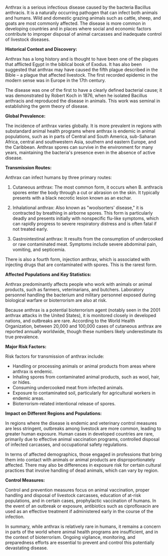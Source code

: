 Anthrax is a serious infectious disease caused by the bacteria Bacillus anthracis. It is a naturally occurring pathogen that can infect both animals and humans. Wild and domestic grazing animals such as cattle, sheep, and goats are most commonly affected. The disease is more common in developing countries and in places where social and economic factors contribute to improper disposal of animal carcasses and inadequate control of livestock diseases.

**Historical Context and Discovery:**

Anthrax has a long history and is thought to have been one of the plagues that afflicted Egypt in the biblical book of Exodus. It has also been suggested that anthrax may have caused the fifth plague described in the Bible – a plague that affected livestock. The first recorded epidemic in the modern sense was in Europe in the 17th century.

The disease was one of the first to have a clearly defined bacterial cause; it was demonstrated by Robert Koch in 1876, when he isolated Bacillus anthracis and reproduced the disease in animals. This work was seminal in establishing the germ theory of disease.

**Global Prevalence:**

The incidence of anthrax varies globally. It is more prevalent in regions with substandard animal health programs where anthrax is endemic in animal populations, such as in parts of Central and South America, sub-Saharan Africa, central and southwestern Asia, southern and eastern Europe, and the Caribbean. Anthrax spores can survive in the environment for many years, maintaining the bacteria's presence even in the absence of active disease.

**Transmission Routes:**

Anthrax can infect humans by three primary routes:

1. Cutaneous anthrax: The most common form, it occurs when B. anthracis spores enter the body through a cut or abrasion on the skin. It typically presents with a black necrotic lesion known as an eschar.

2. Inhalational anthrax: Also known as "woolsorters' disease," it is contracted by breathing in airborne spores. This form is particularly deadly and presents initially with nonspecific flu-like symptoms, which can rapidly progress to severe respiratory distress and is often fatal if not treated early.

3. Gastrointestinal anthrax: It results from the consumption of undercooked or raw contaminated meat. Symptoms include severe abdominal pain, vomiting, and septicemia.

There is also a fourth form, injection anthrax, which is associated with injecting drugs that are contaminated with spores. This is the rarest form.

**Affected Populations and Key Statistics:**

Anthrax predominantly affects people who work with animals or animal products, such as farmers, veterinarians, and butchers. Laboratory personnel handling the bacterium and military personnel exposed during biological warfare or bioterrorism are also at risk.

Because anthrax is a potential bioterrorism agent (notably seen in the 2001 anthrax attacks in the United States), it is monitored closely in developed nations, and outbreaks are rare. According to the World Health Organization, between 20,000 and 100,000 cases of cutaneous anthrax are reported annually worldwide, though these numbers likely underestimate its true prevalence.

**Major Risk Factors:**

Risk factors for transmission of anthrax include:
- Handling or processing animals or animal products from areas where anthrax is endemic.
- Inhaling spores from contaminated animal products, such as wool, hair, or hides.
- Consuming undercooked meat from infected animals.
- Exposure to contaminated soil, particularly for agricultural workers in endemic areas.
- Bioterrorism-related intentional release of spores.

**Impact on Different Regions and Populations:**

In regions where the disease is endemic and veterinary control measures are less stringent, outbreaks among livestock are more common, leading to greater human exposure. Human cases in developed countries are rare, primarily due to effective animal vaccination programs, controlled disposal of infected carcasses, and occupational safety regulations.

In terms of affected demographics, those engaged in professions that bring them into contact with animals or animal products are disproportionately affected. There may also be differences in exposure risk for certain cultural practices that involve handling of dead animals, which can vary by region.

**Control Measures:**

Control and prevention measures focus on animal vaccination, proper handling and disposal of livestock carcasses, education of at-risk populations, and in certain cases, prophylactic vaccination of humans. In the event of an outbreak or exposure, antibiotics such as ciprofloxacin are used as an effective treatment if administered early in the course of the infection.

In summary, while anthrax is relatively rare in humans, it remains a concern in parts of the world where animal health programs are insufficient, and in the context of bioterrorism. Ongoing vigilance, monitoring, and preparedness efforts are essential to prevent and control this potentially devastating disease.
